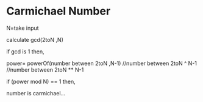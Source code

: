 # Carmichael Number

N=take input

calculate gcd(2toN ,N)

if gcd is 1 then,

power= powerOf(number between 2toN ,N-1)         //number between 2toN ^ N-1     //number between 2toN ** N-1

if (power mod N) == 1 then,

number is carmichael...
